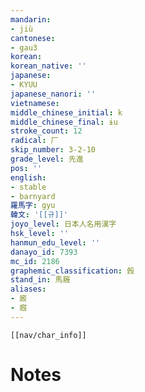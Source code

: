 ```yaml
---
mandarin:
- jiù
cantonese:
- gau3
korean:
korean_native: ''
japanese:
- KYUU
japanese_nanori: ''
vietnamese:
middle_chinese_initial: k
middle_chinese_final: ɨu
stroke_count: 12
radical: 厂
skip_number: 3-2-10
grade_level: 先進
pos: ''
english:
- stable
- barnyard
羅馬字: gyu
韓文: '[[규]]'
joyo_level: 日本人名用漢字
hsk_level: ''
hanmun_edu_level: ''
danayo_id: 7393
mc_id: 2186
graphemic_classification: 㲃
stand_in: 馬厩
aliases:
- 廄
- 廐
---
```

```meta-bind-embed
[[nav/char_info]]
```

# Notes
